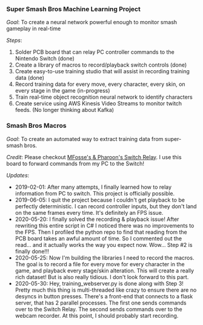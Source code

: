 ### Super Smash Bros Machine Learning Project

*Goal*: To create a neural network powerful enough to monitor smash gameplay in real-time

*Steps*:
1. Solder PCB board that can relay PC controller commands to the Nintendo Switch (done)
2. Create a library of macros to record/playback switch controls (done)
3. Create easy-to-use training studio that will assist in recording training data (done)
4. Record training data for every move, every character, every skin, on every stage in the game (in-progress)
5. Train real-time object recognition neural network to identify characters
6. Create service using AWS Kinesis Video Streams to monitor twitch feeds. (No longer thinking about Kafka)

### Smash Bros Macros

*Goal*: To create an automated way to extract training data from super-smash bros.

*Credit*: Please checkout [MFosse's & Pharoon's Switch Relay](https://github.com/Phroon/switch-controller). I use this
board to forward commands from my PC to the Switch!


*Updates*:
* 2019-02-01: After many attempts, I finally learned how to relay information from PC to switch. This project is officially possible.
* 2019-06-05: I quit the project because I couldn't get playback to be perfectly deterministic. I can record
controller inputs, but they don't land on the same frames every time. It's definitely an FPS issue.
* 2020-05-20: I finally solved the recording & playback issue! After rewriting this entire script in C# I noticed there
was no improvements to the FPS. Then I profiled the python repo to find that reading from the PCB board takes an awful
amount of time. So I commented out the read... and it actually works the way you expect now. Wow... Step #2 is finally
done!!!
* 2020-05-25: Now I'm building the libraries I need to record the macros. The goal is to record a file for every move
for every character in the game, and playback every stage/skin alteration. This will create a really rich dataset! But
is also really tidious. I don't look forward to this part.
* 2020-05-30: Hey, training_webserver.py is done along with Step 3! Pretty much this thing is multi-threaded like crazy
to ensure there are no desyncs in button presses. There's a front-end that connects to a flask server, that has 2
parallel processes. The first one sends commands over to the Switch Relay. The second sends commands over to the webcam
recorder. At this point, I should probably start recording.